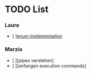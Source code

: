 # TODO List

### Laura
- [ ][enum implementation](./includes/minishell.h)

### Marzia
- [ ][pipes verstehen]
- [ ][anfangen execution commands]